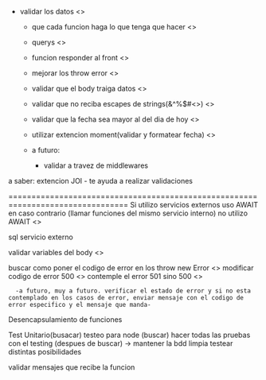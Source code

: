 - validar los datos <>
    - que cada funcion haga lo que tenga que hacer <>
    - querys    <>

    - funcion responder al front <>
  
    - mejorar los throw error <>

    - validar que el body traiga datos <>

    - validar que no reciba escapes de strings(&^%$#<>) <>

    - validar que la fecha sea mayor al del dia de hoy <>
    
    - utilizar extencion moment(validar y formatear fecha) <>

    - a futuro:
      - validar a travez de middlewares

a saber: extencion JOI - te ayuda a realizar validaciones

================================================================================
Si utilizo servicios externos uso AWAIT en caso contrario (llamar funciones del mismo servicio interno) no utilizo AWAIT  <>

sql servicio externo 

validar variables del body <>

buscar como poner el codigo de error en los throw new Error <>
modificar codigo de error 500 <>
contemple el error 501 sino 500  <>
    
      -a futuro, muy a futuro. verificar el estado de error y si no esta contemplado en los casos de error, enviar mensaje con el codigo de error especifico y el mensaje que manda-

Desencapsulamiento de funciones

Test Unitario(busacar)
testeo para node (buscar)
hacer todas las pruebas con el testing (despues de buscar) -> mantener la bdd limpia 
testear distintas posibilidades

validar mensajes que recibe la funcion 